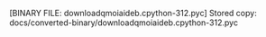 [BINARY FILE: downloadqmoiaideb.cpython-312.pyc]
Stored copy: docs/converted-binary/downloadqmoiaideb.cpython-312.pyc
